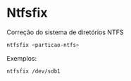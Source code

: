 # Ntfsfix

Correção do sistema de diretórios NTFS

```bash
ntfsfix <particao-ntfs>
```

Exemplos:

```bash
ntfsfix /dev/sdb1
```
